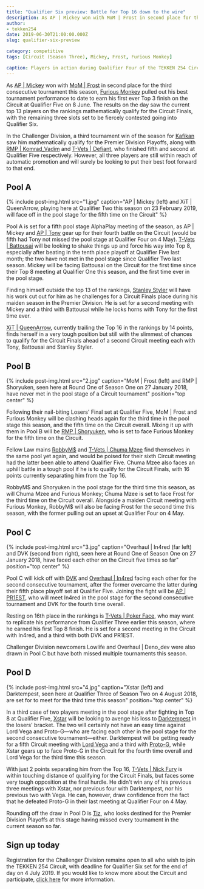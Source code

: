 ```yaml
---
title: "Qualifier Six preview: Battle for Top 16 down to the wire"
description: As AP | Mickey won with MoM | Frost in second place for the third consecutive tournament this season, Furious Monkey pulled out his best tournament performance to date to earn his first ever Top 3 finish on the Circuit at Qualifier Five on 8 June.
author:
- tekken254
date: 2019-06-30T21:00:00.000Z
slug: qualifier-six-preview

category: competitive
tags: [Circuit (Season Three), Mickey, Frost, Furious Monkey]

caption: Players in action during Qualifier Four of the TEKKEN 254 Circuit this season on 4 May 2019
---
```

<p>As <a href="/circuit/tekken/profile.html?id=2907096" target="_blank">AP | Mickey</a> won with <a href="/circuit/tekken/profile.html?id=4644523" target="_blank">MoM | Frost</a> in second place for the third consecutive tournament this season, <a href="/circuit/tekken/profile.html?id=3798058" target="_blank">Furious Monkey</a> pulled out his best tournament performance to date to earn his first ever Top 3 finish on the Circuit at Qualifier Five on 8 June. The results on the day saw the current top 13 players on the rankings mathematically qualify for the Circuit Finals, with the remaining three slots set to be fiercely contested going into Qualifier Six.</p>

In the Challenger Division, a third tournament win of the season for <a href="/circuit/tekken/profile.html?id=9712294" target="_blank">Kafikan</a> saw him mathematically qualify for the Premier Division Playoffs, along with <a href="/circuit/tekken/profile.html?id=3351510" target="_blank">RMP | Komrad_Vadim</a> and <a href="/circuit/tekken/profile.html?id=1049759" target="_blank">T-Vets | Defiant</a>, who finished fifth and second at Qualifier Five respectively. However, all three players are still within reach of automatic promotion and will surely be looking to put their best foot forward to that end.

<section>
    <h2 class="site-red uppercase">Pool A</h2>
    {% include post-img.html src="1.jpg" caption="AP | Mickey (left) and XiT | QueenArrow, playing here at Qualifier Two this season on 23 February 2019, will face off in the pool stage for the fifth time on the Circuit" %}
    <p>Pool A is set for a fifth pool stage AlphaPlay meeting of the season, as AP | Mickey and <a href="/circuit/tekken/profile.html?id=2685183" target="_blank">AP | Tony</a> gear up for their fourth battle on the Circuit (would be fifth had Tony not missed the pool stage at Qualifier Four on 4 May). <a href="/circuit/tekken/profile.html?id=0145831" target="_blank">T-Vets | Battousai</a> will be looking to shake things up and force his way into Top 8, especially after beating in the tenth place playoff at Qualifier Five last month; the two have not met in the pool stage since Qualifier Two last season. Mickey will be facing Battousai on the Circuit for the first time since their Top 8 meeting at Qualifier One this season, and the first time ever in the pool stage.</p>
    <p>Finding himself outside the top 13 of the rankings, <a href="/circuit/tekken/profile.html?id=1998890" target="_blank">Stanley Styler</a> will have his work cut out for him as he challenges for a Circuit Finals place during his maiden season in the Premier Division. He is set for a second meeting with Mickey and a third with Battousai while he locks horns with Tony for the first time ever.</p>
    <p><a href="/circuit/tekken/profile.html?id=4455946" target="_blank">XiT | QueenArrow</a>, currently trailing the Top 16 in the rankings by 14 points, finds herself in a very tough position but still with the slimmest of chances to qualify for the Circuit Finals ahead of a second Circuit meeting each with Tony, Battousai and Stanley Styler.</p>
</section>

<section>
    <h2 class="site-red uppercase">Pool B</h2>
    {% include post-img.html src="2.jpg" caption="MoM | Frost (left) and RMP | Shoryuken, seen here at Round One of Season One on 27 January 2018, have never met in the pool stage of a Circuit tournament" position="top center" %}
    <p>Following their nail-biting Losers' Final set at Qualifier Five, MoM | Frost and Furious Monkey will be clashing heads again for the third time in the pool stage this season, and the fifth time on the Circuit overall. Mixing it up with them in Pool B will be <a href="/circuit/tekken/profile.html?id=1677506" target="_blank">RMP | Shoryuken</a>, who is set to face Furious Monkey for the fifth time on the Circuit.</p>
    <p>Fellow Law mains <a href="/circuit/tekken/profile.html?id=9894033" target="_blank">RobbyM$</a> and <a href="/circuit/tekken/profile.html?id=4241790" target="_blank">T-Vets | Chuma Mzee</a> find themselves in the same pool yet again, and would be poised for their sixth Circuit meeting had the latter been able to attend Qualifier Five. Chuma Mzee also faces an uphill battle in a tough pool if he is to qualify for the Circuit Finals, with 16 points currently separating him from the Top 16.</p>
    <p>RobbyM$ and Shoryuken in the pool stage for the third time this season, as will Chuma Mzee and Furious Monkey; Chuma Mzee is set to face Frost for the third time on the Circuit overall. Alongside a maiden Circuit meeting with Furious Monkey, RobbyM$ will also be facing Frost for the second time this season, with the former pulling out an upset at Qualifier Four on 4 May.</p>
</section>

<section>
    <h2 class="site-red uppercase">Pool C</h2>
    {% include post-img.html src="3.jpg" caption="Overhaul | In4red (far left) and DVK (second from right), seen here at Round One of Season One on 27 January 2018, have faced each other on the Circuit five times so far" position="top center" %}
    <p>Pool C will kick off with <a href="/circuit/tekken/profile.html?id=" target="_blank">DVK</a> and <a href="/circuit/tekken/profile.html?id=7900514" target="_blank">Overhaul | In4red</a> facing each other for the second consecutive tournament, after the former overcame the latter during their fifth place playoff set at Qualifier Five. Joining the fight will be <a href="/circuit/tekken/profile.html?id=8665351" target="_blank">AP | PR1EST</a>, who will meet In4red in the pool stage for the second consecutive tournament and DVK for the fourth time overall.</p>
    <p>Resting on 16th place in the rankings is <a href="/circuit/tekken/profile.html?id=4291033" target="_blank">T-Vets | Poker Face</a>, who may want to replicate his performance from Qualifier Three earlier this season, where he earned his first Top 8 finish. He is set for a second meeting in the Circuit with In4red, and a third with both DVK and PR1EST.</p>
    <p>Challenger Division newcomers Lowlife and Overhaul | Deno_dev were also drawn in Pool C but have both missed multiple tournaments this season.</p>
</section>

<section>
    <h2 class="site-red uppercase">Pool D</h2>
    {% include post-img.html src="4.jpg" caption="Xstar (left) and Darktempest, seen here at Qualifier Three of Season Two on 4 August 2018, are set for to meet for the third time this season" position="top center" %}
    <p>In a third case of two players meeting in the pool stage after fighting in Top 8 at Qualifier Five, <a href="/circuit/tekken/profile.html?id=4183920" target="_blank">Xstar</a> will be looking to avenge his loss to <a href="/circuit/tekken/profile.html?id=0749083" target="_blank">Darktempest</a> in the losers' bracket. The two will certainly not have an easy time against Lord Vega and Proto-G—who are facing each other in the pool stage for the second consecutive tournament—either. Darktempest will be getting ready for a fifth Circuit meeting with <a href="/circuit/tekken/profile.html?id=7167649" target="_blank">Lord Vega</a> and a third with <a href="/circuit/tekken/profile.html?id=2447761" target="_blank">Proto-G</a>, while Xstar gears up to face Proto-G in the Circuit for the fourth time overall and Lord Vega for the third time this season.</p>
    <p>With just 2 points separating him from the Top 16, <a href="/circuit/tekken/profile.html?id=9970940" target="_blank">T-Vets | Nick Fury</a> is within touching distance of qualifying for the Circuit Finals, but faces some very tough opposition at the final hurdle. He didn't win any of his previous three meetings with Xstar, nor previous four with Darktempest, nor his previous two with Vega. He can, however, draw confidence from the fact that he defeated Proto-G in their last meeting at Qualifier Four on 4 May.</p>
    <p>Rounding off the draw in Pool D is <a href="/circuit/tekken/profile.html?id=4449622" target="_blank">Tiz</a>, who looks destined for the Premier Division Playoffs at this stage having missed every tournament in the current season so far.</p>
</section>

<aside>
    <h2 class="site-red uppercase">Sign up today</h2>
    <p>Registration for the Challenger Division remains open to all who wish to join the TEKKEN 254 Circuit, with deadline for Qualifier Six set for the end of day on 4 July 2019. If you would like to know more about the Circuit and participate, <a href="/circuit" target="_blank">click here</a> for more information.</p>
</aside>